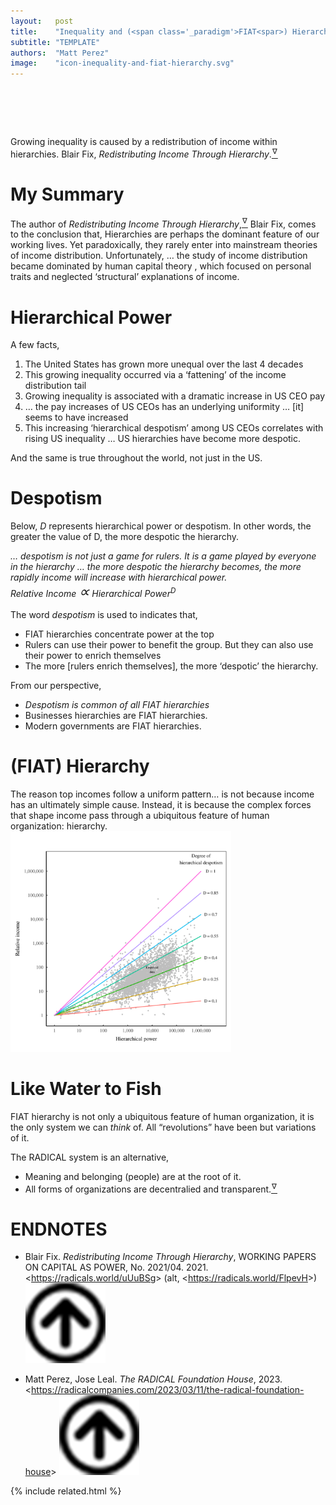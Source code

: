 ```yaml
---
layout:   post
title:    "Inequality and (<span class='_paradigm'>FIAT<spar>) Hierarchy"
subtitle: "TEMPLATE"
authors:  "Matt Perez"
image:    "icon-inequality-and-fiat-hierarchy.svg"
---
```


<div style="display:none;">
 <p>&ldquo;Growing inequality is caused by a redistribution of income within hierarchies.&rdquo;</p>
</div>

<h1>&nbsp;</h1>
 <div class="_citation">
  <span class="_quotespan">Growing inequality is caused by a redistribution of income within hierarchies.</span>
  <span id="_signature">Blair Fix, <em>Redistributing Income Through Hierarchy</em>.<a href="#en01"><sup id="bm01">&hairsp;&nabla;&hairsp;</sup></a></span>
 </div>

<h1>My Summary</h1>
 <p>The author of <em>Redistributing Income Through Hierarchy</em>,<a href="#en01"><sup id="bm01">&hairsp;&nabla;&hairsp;</sup></a> Blair Fix, comes to the conclusion that, <span class="_quotespan">Hierarchies are perhaps the dominant feature of our working lives. Yet paradoxically, they rarely enter into mainstream theories of income distribution.</span> Unfortunately, <span class="_quotespan">&hellip; the study of income distribution became dominated by human capital theory , which focused on personal traits and neglected &lsquo;structural&rsquo; explanations of income.</span>

<h1>Hierarchical Power</h1>
 <p>A few facts,</p>
 <div class="_citation">
  <ol>
   <li>The United States has grown more unequal over the last 4 decades</li>
   <li>This growing inequality occurred via a ‘fattening’ of the income distribution tail</li>
   <li>Growing inequality is associated with a dramatic increase in US CEO pay</li>
   <li>&hellip; the pay increases of US CEOs has an underlying uniformity &hellip; [it] seems to have increased</li>
   <li>This increasing ‘hierarchical despotism’ among US CEOs correlates with rising US inequality &hellip; US hierarchies have become more despotic.</li>
  </ol>
 </div>
 <p>And the same is true throughout the world, not just in the  US.</p>

<h1>Despotism</h1>
  <p>Below, <em>D</em> represents hierarchical power or despotism. In other words, <span class="_quotespan">the greater the value of <span class="__me">D</span>, the more despotic the hierarchy.</span></p>
  <div class="_citation">
   <span style="font-style:italic; ">&hellip; despotism is not just a game for rulers. It is a game played by everyone in the hierarchy &hellip; the more despotic the hierarchy becomes, the more rapidly income will increase with hierarchical power.
    <div class="_center">
     <span>Relative Income <span style="font-size:x-large; ">&#x221D;</span> Hierarchical Power<sup>D</sup></span>
    </div>
   </span>
  </div>
  <p>The word <em>despotism</em> is used to indicates that,
   <ul>
    <li><span class="_paradigm">FIAT</span> hierarchies <span class="_quotespan">concentrate power at the top</span></li>
    <li><span class="_quotespan">Rulers can use their power to benefit the group. But they can also use their power to enrich themselves</span></li>
    <li><span class="_quotespan">The more [rulers enrich themselves], the more &lsquo;despotic&rsquo; the hierarchy.</span></li>
   </ul>
  <p>From our perspective,</p>
   <ul>
    <li><em>Despotism is common of <span id="_bolder">all</span> <span class="_paradigm">FIAT</span> hierarchies</em></li>
    <li>Businesses hierarchies are <span class="_paradigm">FIAT</span> hierarchies.</li>
    <li>Modern governments are <span class="_paradigm">FIAT</span> hierarchies.</li>
   </ul>

<h1>(<span class="_paradigm">FIAT</span>) Hierarchy</h1>
  <div class="_citation">
   <span class="_quotespan">The reason top incomes follow a uniform pattern&hellip; is not because income has an ultimately simple cause. Instead, it is because the complex forces that shape income pass through a ubiquitous feature of human organization: hierarchy.</span>
  </div>
  <div class="_center">
   <img
    src="/assets/img/pic-inequality-and-fiat-hierarchy-2.svg"
    width="70%"
    alt="">
  </div>

<h1>Like Water to Fish</h1>
  <p><span class="_paradigm">FIAT</span> hierarchy is not only <span class="_quotespan">a ubiquitous feature of human organization,</span> it is the only system we can <em>think</em> of. All &ldquo;revolutions&rdquo; have been but variations of it.</p>
  <p>The <span class="_paradigm">RADICAL</span> system is an alternative,</p>
   <ul>
    <li>Meaning and belonging (people) are at the root of it.</li>
    <li>All forms of organizations are decentralied and transparent.<a href="#en02"><sup id="bm02">&hairsp;&nabla;&hairsp;</sup></a></li>
   </ul>

<h1 class="_section">ENDNOTES</h1>
 <ul>
  <li id="en01">
   <p class="_list-item">
    Blair Fix.
    <em>Redistributing Income Through Hierarchy</em>,
    WORKING PAPERS ON CAPITAL AS POWER, No. 2021/04.
    2021.
    &lt;<a href="https://radicals.world/uUuBSg" target="_blank">https://radicals.world/uUuBSg</a>&gt;
    (alt, &lt;<a href="https://radicals.world/FlpevH" target="_blank">https://radicals.world/FlpevH</a>&gt;)
    <a class="_uparrow" href="#bm01"><img src="/assets/img/arrow-up-icon.png"></a>
   </p>
  </li>
  <li id="en02">
   <p class="_list-item">
    Matt Perez, Jose Leal.
    <em>The <span class="_paradigm">RADICAL</span> Foundation House</em>,
    2023.
    &lt;<a href="https://radicalcompanies.com/2023/03/11/the-radical-foundation-house" target="_blank">https://radicalcompanies.com/2023/03/11/the-radical-foundation-house</a>&gt;
    <a class="_uparrow" href="#bm02"><img src="/assets/img/arrow-up-icon.png"></a>
   </p>
  </li>
 </ul>

{% include related.html %}